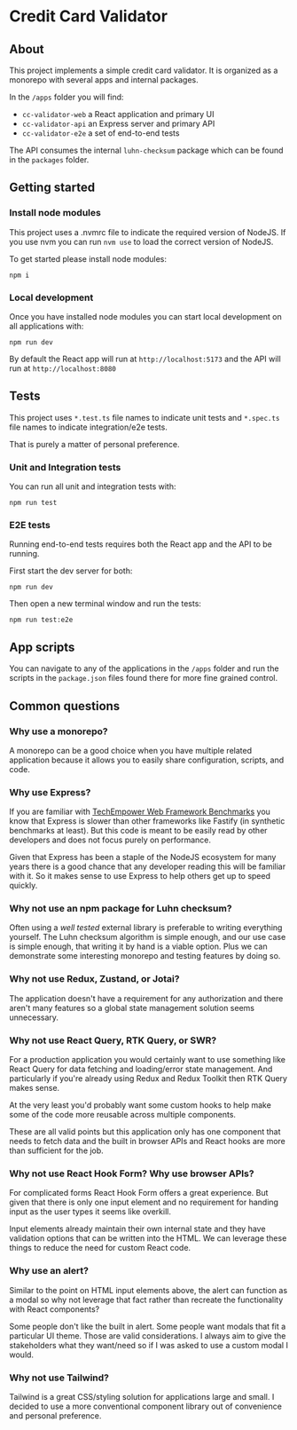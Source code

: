 # Credit Card Validator

## About

This project implements a simple credit card validator. It is organized as a monorepo with several apps and internal packages.

In the `/apps` folder you will find:

- `cc-validator-web` a React application and primary UI
- `cc-validator-api` an Express server and primary API
- `cc-validator-e2e` a set of end-to-end tests

The API consumes the internal `luhn-checksum` package which can be found in the `packages` folder.

## Getting started

### Install node modules

This project uses a .nvmrc file to indicate the required version of NodeJS. If you use nvm you can run `nvm use` to load the correct version of NodeJS.

To get started please install node modules:

```
npm i
```

### Local development

Once you have installed node modules you can start local development on all applications with:

```
npm run dev
```

By default the React app will run at `http://localhost:5173` and the API will run at `http://localhost:8080`

## Tests

This project uses `*.test.ts` file names to indicate unit tests and `*.spec.ts` file names to indicate integration/e2e tests.

That is purely a matter of personal preference.

### Unit and Integration tests

You can run all unit and integration tests with:

```
npm run test
```

### E2E tests

Running end-to-end tests requires both the React app and the API to be running.

First start the dev server for both:

```
npm run dev
```

Then open a new terminal window and run the tests:

```
npm run test:e2e
```

## App scripts

You can navigate to any of the applications in the `/apps` folder and run the scripts in the `package.json` files found there for more fine grained control.

## Common questions

### Why use a monorepo?

A monorepo can be a good choice when you have multiple related application because it allows you to easily share configuration, scripts, and code.

### Why use Express?

If you are familiar with [TechEmpower Web Framework Benchmarks](https://www.techempower.com/benchmarks/) you know that Express is slower than other frameworks like Fastify (in synthetic benchmarks at least). But this code is meant to be easily read by other developers and does not focus purely on performance.

Given that Express has been a staple of the NodeJS ecosystem for many years there is a good chance that any developer reading this will be familiar with it. So it makes sense to use Express to help others get up to speed quickly.

### Why not use an npm package for Luhn checksum?

Often using a _well tested_ external library is preferable to writing everything yourself. The Luhn checksum algorithm is simple enough, and our use case is simple enough, that writing it by hand is a viable option. Plus we can demonstrate some interesting monorepo and testing features by doing so.

### Why not use Redux, Zustand, or Jotai?

The application doesn't have a requirement for any authorization and there aren't many features so a global state management solution seems unnecessary.

### Why not use React Query, RTK Query, or SWR?

For a production application you would certainly want to use something like React Query for data fetching and loading/error state management. And particularly if you're already using Redux and Redux Toolkit then RTK Query makes sense.

At the very least you'd probably want some custom hooks to help make some of the code more reusable across multiple components.

These are all valid points but this application only has one component that needs to fetch data and the built in browser APIs and React hooks are more than sufficient for the job.

### Why not use React Hook Form? Why use browser APIs?

For complicated forms React Hook Form offers a great experience. But given that there is only one input element and no requirement for handing input as the user types it seems like overkill.

Input elements already maintain their own internal state and they have validation options that can be written into the HTML. We can leverage these things to reduce the need for custom React code.

### Why use an alert?

Similar to the point on HTML input elements above, the alert can function as a modal so why not leverage that fact rather than recreate the functionality with React components?

Some people don't like the built in alert. Some people want modals that fit a particular UI theme. Those are valid considerations. I always aim to give the stakeholders what they want/need so if I was asked to use a custom modal I would.

### Why not use Tailwind?

Tailwind is a great CSS/styling solution for applications large and small. I decided to use a more conventional component library out of convenience and personal preference.
